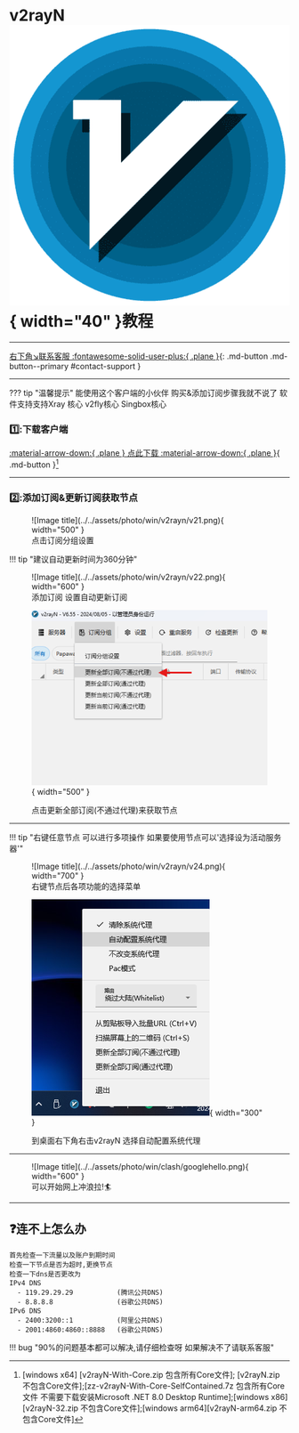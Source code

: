 # v2rayN![Image title](../../assets/photo/win/v2rayn/v2rayn.png){ width="40" }教程
---

[右下角↘️联系客服 :fontawesome-solid-user-plus:{ .plane }](javascript:void(0);){: .md-button .md-button--primary #contact-support }

---

??? tip "温馨提示"
    能使用这个客户端的小伙伴 购买&添加订阅步骤我就不说了
    软件支持支持Xray 核心 v2fly核心  Singbox核心

### 1️⃣:下载客户端

[:material-arrow-down:{ .plane } 点此下载 :material-arrow-down:{ .plane }](https://down.papawall.cc/v2rayN.rar){ .md-button }[^1] 

---

### 2️⃣:添加订阅&更新订阅获取节点
<figure markdown="span">
![Image title](../../assets/photo/win/v2rayn/v21.png){ width="500" }
  <figcaption>点击订阅分组设置</figcaption>
</figure>

!!! tip "建议自动更新时间为360分钟"

<figure markdown="span">
![Image title](../../assets/photo/win/v2rayn/v22.png){ width="600" }
  <figcaption>添加订阅 设置自动更新订阅 </figcaption>

![Image title](../../assets/photo/win/v2rayn/v23.png){ width="500" }
  <figcaption>点击更新全部订阅(不通过代理)来获取节点 </figcaption>
</figure>

---

!!! tip "右键任意节点 可以进行多项操作 如果要使用节点可以'选择设为活动服务器'"

<figure markdown="span">
![Image title](../../assets/photo/win/v2rayn/v24.png){ width="700" }
  <figcaption>右键节点后各项功能的选择菜单 </figcaption>

![Image title](../../assets/photo/win/v2rayn/v25.png){ width="300" }
  <figcaption>到桌面右下角右击v2rayN 选择自动配置系统代理 </figcaption>
</figure>

---

<figure markdown="span">
![Image title](../../assets/photo/win/clash/googlehello.png){ width="600" }
  <figcaption>可以开始网上冲浪拉!🏄‍</figcaption>
</figure>

---

## ❓连不上怎么办
    首先检查一下流量以及账户到期时间
    检查一下节点是否为超时,更换节点
    检查一下dns是否更改为
    IPv4 DNS
      - 119.29.29.29           (腾讯公共DNS)
      - 8.8.8.8                (谷歌公共DNS)
    IPv6 DNS
      - 2400:3200::1           (阿里公共DNS)
      - 2001:4860:4860::8888   (谷歌公共DNS)
!!! bug "90%的问题基本都可以解决,请仔细检查呀 如果解决不了请联系客服"

[^1]: [windows x64] [v2rayN-With-Core.zip 包含所有Core文件];
[v2rayN.zip 不包含Core文件];[zz-v2rayN-With-Core-SelfContained.7z 包含所有Core文件 不需要下载安装Microsoft .NET 8.0 Desktop Runtime];[windows x86] [v2rayN-32.zip 不包含Core文件];[windows arm64][v2rayN-arm64.zip 不包含Core文件]